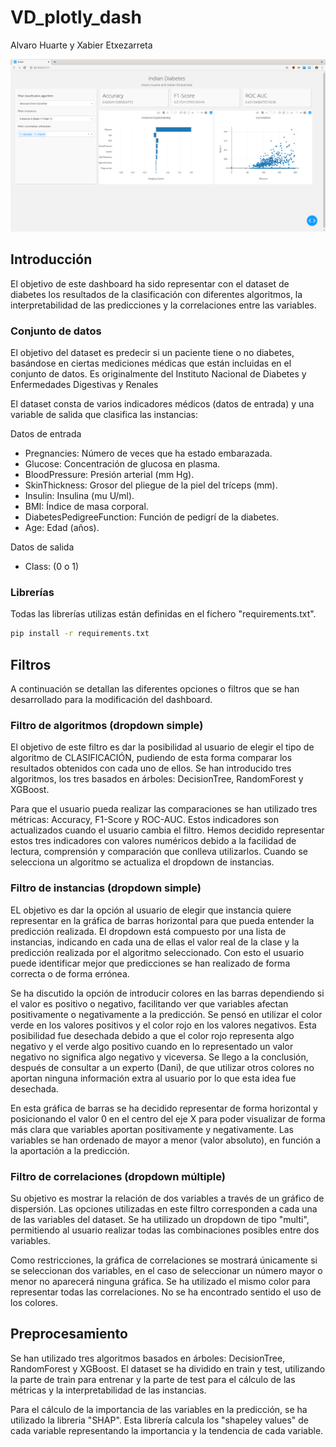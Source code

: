 # VD_plotly_dash
Alvaro Huarte y Xabier Etxezarreta

![alt text](img/dashboard.png)

## Introducción
El objetivo de este dashboard ha sido representar con el dataset de diabetes los resultados de la clasificación con diferentes algoritmos, la interpretabilidad de las predicciones y la correlaciones entre las variables. 

### Conjunto de datos
El objetivo del dataset es predecir si un paciente tiene o no diabetes, basándose en ciertas mediciones médicas que están incluidas en el conjunto de datos. Es originalmente del Instituto Nacional de Diabetes y Enfermedades Digestivas y Renales

El dataset consta de varios indicadores médicos (datos de entrada) y una variable de salida que clasifica las instancias:

Datos de entrada
- Pregnancies: Número de veces que ha estado embarazada.
- Glucose: Concentración de glucosa en plasma.
- BloodPressure: Presión arterial (mm Hg).
- SkinThickness: Grosor del pliegue de la piel del tríceps (mm).
- Insulin: Insulina (mu U/ml).
- BMI: Índice de masa corporal.
- DiabetesPedigreeFunction: Función de pedigrí de la diabetes.
- Age: Edad (años).

Datos de salida
- Class: (0 o 1)

### Librerías
Todas las librerías utilizas están definidas en el fichero "requirements.txt".
```bash
pip install -r requirements.txt
```
## Filtros
A continuación se detallan las diferentes opciones o filtros que se han desarrollado para la modificación del dashboard.

### Filtro de algoritmos (dropdown simple)
El objetivo de este filtro es dar la posibilidad al usuario de elegir el tipo de algoritmo de CLASIFICACIÓN, pudiendo de esta forma comparar los resultados obtenidos con cada uno de ellos. Se han introducido tres algoritmos, los tres basados en árboles: DecisionTree, RandomForest y XGBoost.

Para que el usuario pueda realizar las comparaciones se han utilizado tres métricas: Accuracy, F1-Score y ROC-AUC. Estos indicadores son actualizados cuando el usuario cambia el filtro. Hemos decidido representar estos tres indicadores con valores numéricos debido a la facilidad de lectura, comprensión y comparación que conlleva utilizarlos. Cuando se selecciona un algoritmo se actualiza el dropdown de instancias.

### Filtro de instancias (dropdown simple)
EL objetivo es dar la opción al usuario de elegir que instancia quiere representar en la gráfica de barras horizontal para que pueda entender la predicción realizada. El dropdown está compuesto por una lista de instancias, indicando en cada una de ellas el valor real de la clase y la predicción realizada por el algoritmo seleccionado. Con esto el usuario puede identificar mejor que predicciones se han realizado de forma correcta o de forma errónea. 

Se ha discutido la opción de introducir colores en las barras dependiendo si el valor es positivo o negativo, facilitando ver que variables afectan positivamente o negativamente a la predicción. Se pensó en utilizar el color verde en los valores positivos y el color rojo en los valores negativos. Esta posibilidad fue desechada debido a que el color rojo representa algo negativo y el verde algo positivo cuando en lo representado un valor negativo no significa algo negativo y viceversa. Se llego a la conclusión, después de consultar a un experto (Dani), de que utilizar otros colores no aportan ninguna información extra al usuario por lo que esta idea fue desechada. 

En esta gráfica de barras se ha decidido representar de forma horizontal y posicionando el valor 0 en el centro del eje X para poder visualizar de forma más clara que variables aportan positivamente y negativamente. Las variables se han ordenado de mayor a menor (valor absoluto), en función a la aportación a la predicción. 

### Filtro de correlaciones (dropdown múltiple)
Su objetivo es mostrar la relación de dos variables a través de un gráfico de dispersión. Las opciones utilizadas en este filtro corresponden a cada una de las variables del dataset. Se ha utilizado un dropdown de tipo "multi", permitiendo al usuario realizar todas las combinaciones posibles entre dos variables. 

Como restricciones, la gráfica de correlaciones se mostrará únicamente si se seleccionan dos variables, en el caso de seleccionar un número mayor o menor no aparecerá ninguna gráfica. Se ha utilizado el mismo color para representar todas las correlaciones. No se ha encontrado sentido el uso de los colores.    

## Preprocesamiento
Se han utilizado tres algoritmos basados en árboles: DecisionTree, RandomForest y XGBoost. El dataset se ha dividido en train y test, utilizando la parte de train para entrenar y la parte de test para el cálculo de las métricas y la interpretabilidad de las instancias. 

Para el cálculo de la importancia de las variables en la predicción, se ha utilizado la libreria "SHAP". Esta librería calcula los "shapeley values" de cada variable representando la importancia y la tendencia de cada variable. 

